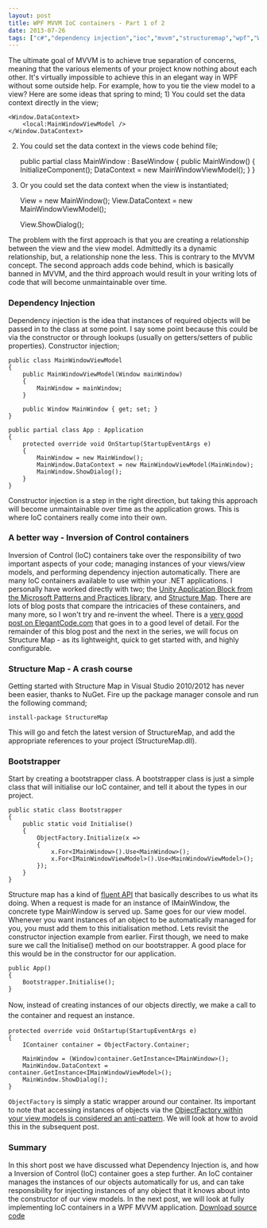 ```yaml
---
layout: post
title: WPF MVVM IoC containers - Part 1 of 2
date: 2013-07-26
tags: ["c#","dependency injection","ioc","mvvm","structuremap","wpf","WPF MVVM"]
---
```


The ultimate goal of MVVM is to achieve true separation of concerns, meaning that the various elements of your project know nothing about each other.  It's virtually impossible to achieve this in an elegant way in WPF without some outside help. For example, how to you tie the view model to a view?  Here are some ideas that spring to mind; 1) You could set the data context directly in the view;

    <Window.DataContext>
        <local:MainWindowViewModel />
    </Window.DataContext>

2) You could set the data context in the views code behind file;

    public partial class MainWindow : BaseWindow
    {
        public MainWindow()
        {
            InitializeComponent();
            DataContext = new MainWindowViewModel();
        }
    }

3) Or you could set the data context when the view is instantiated;

    View = new MainWindow();
    View.DataContext = new MainWindowViewModel();

    View.ShowDialog();

The problem with the first approach is that you are creating a relationship between the view and the view model. Admittedly its a dynamic relationship, but, a relationship none the less.  This is contrary to the MVVM concept. The second approach adds code behind, which is basically banned in MVVM, and the third approach would result in your writing lots of code that will become unmaintainable over time.

### Dependency Injection

Dependency injection is the idea that instances of required objects will be passed in to the class at some point.  I say some point because this could be via the constructor or through lookups (usually on getters/setters of public properties). Constructor injection;

    public class MainWindowViewModel
    {
        public MainWindowViewModel(Window mainWindow)
        {
            MainWindow = mainWindow;
        }

        public Window MainWindow { get; set; }
    }

    public partial class App : Application
    {
        protected override void OnStartup(StartupEventArgs e)
        {
            MainWindow = new MainWindow();
            MainWindow.DataContext = new MainWindowViewModel(MainWindow);
            MainWindow.ShowDialog();
        }
    }

Constructor injection is a step in the right direction, but taking this approach will become unmaintainable over time as the application grows.  This is where IoC containers really come into their own.

### A better way - Inversion of Control containers

Inversion of Control (IoC) containers take over the responsibility of two important aspects of your code; managing instances of your views/view models, and performing dependency injection automatically. There are many IoC containers available to use within your .NET applications.  I personally have worked directly with two; the [Unity Application Block from the Microsoft Patterns and Practices library](http://unity.codeplex.com/ "Unity Application Block"), and [Structure Map](http://docs.structuremap.net/ "Structure Map").  There are lots of blog posts that compare the intricacies of these containers, and many more, so I won't try and re-invent the wheel.  There is a [very good post on ElegantCode.com](http://elegantcode.com/2009/01/07/ioc-libraries-compared/ "IoC Libraries Compared") that goes in to a good level of detail. For the remainder of this blog post and the next in the series, we will focus on Structure Map - as its lightweight, quick to get started with, and highly configurable.

### Structure Map - A crash course

Getting started with Structure Map in Visual Studio 2010/2012 has never been easier, thanks to NuGet.  Fire up the package manager console and run the following command;

    install-package StructureMap

This will go and fetch the latest version of StructureMap, and add the appropriate references to your project (StructureMap.dll).

### Bootstrapper

Start by creating a bootstrapper class.  A bootstrapper class is just a simple class that will initialise our IoC container, and tell it about the types in our project.

    public static class Bootstrapper
    {
        public static void Initialise()
        {
            ObjectFactory.Initialize(x =>
            {
                x.For<IMainWindow>().Use<MainWindow>();
                x.For<IMainWindowViewModel>().Use<MainWindowViewModel>();
            });
        }
    }

Structure map has a kind of [fluent API](http://en.wikipedia.org/wiki/Fluent_interface "Fluent API") that basically describes to us what its doing. When a request is made for an instance of IMainWindow, the concrete type MainWindow is served up. Same goes for our view model.  Whenever you want instances of an object to be automatically managed for you, you must add them to this initialisation method. Lets revisit the constructor injection example from earlier. First though, we need to make sure we call the Initialise() method on our bootstrapper. A good place for this would be in the constructor for our application.

    public App()
    {
        Bootstrapper.Initialise();
    }

<span style="line-height:1.5;">Now, instead of creating instances of our objects directly, we make a call to the container and request an instance.</span>

    protected override void OnStartup(StartupEventArgs e)
    {
        IContainer container = ObjectFactory.Container;

        MainWindow = (Window)container.GetInstance<IMainWindow>();
        MainWindow.DataContext = container.GetInstance<IMainWindowViewModel>();
        MainWindow.ShowDialog();
    }

`ObjectFactory` is simply a static wrapper around our container.  Its important to note that accessing instances of objects via the [ObjectFactory within your view models is considered an anti-pattern](http://docs.structuremap.net/AutoWiring.htm "Structure Map - ObjectFactory Anti-pattern").  We will look at how to avoid this in the subsequent post.

### Summary

In this short post we have discussed what Dependency Injection is, and how a Inversion of Control (IoC) container goes a step further. An IoC container manages the instances of our objects automatically for us, and can take responsibility for injecting instances of any object that it knows about into the constructor of our view models. In the next post, we will look at fully implementing IoC containers in a WPF MVVM application. [Download source code](https://dl.dropboxusercontent.com/u/14543010/DI.zip "Download Source Code")